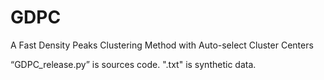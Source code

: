 # GDPC
A Fast Density Peaks Clustering Method with Auto-select Cluster Centers

“GDPC_release.py” is sources code.
".txt" is synthetic data.
